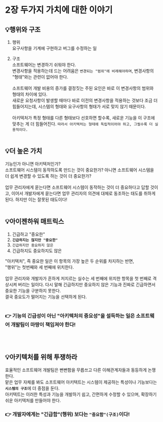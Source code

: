 # 2장 두가지 가치에 대한 이야기

## 💡<strong>행위와 구조</strong>

1. 행위<br />
   요구사항을 기계에 구현하고 버그를 수정하는 일
   <br />

2. 구조<br />
   소프트웨어는 변경하기 쉬워야 한다.<br />
   변경사항을 적용하는데 드는 어려움은 `변경되는 "범위"에 비례해야하며`, 변경사항의 "형태"와는 관련이 없어야 한다.
   <br />
   <br />
   소프트웨어 개발 비용의 증가를 결정짓는 주된 요인은 바로 이 변경사항의 범위와 형태의 차이에 있다.<br />
   새로운 요청사항이 발생할 때마다 바로 이전의 변경사항을 적용하는 것보다 조금 더 힘들어지는데, 시스템의 형태와 요구사항의 형태가 서로 맞지 않기 때문이다.
   <br />
   <br />
   아키텍처가 특정 형태를 다른 형태보다 선호하면 할수록, 새로운 기능을 이 구조에 맞추는 게 더 힘들어진다. `따라서 아키텍처는 형테에 독립적이어야 하고, 그럴수록 더 실용적이다.`
   <br />
   <br />

## 💡<strong>더 높은 가치</strong>

기능인가 아니면 아키텍처인가?<br />
소프트웨어 시스템이 동작하도록 만드는 것이 중요한가? 아니면 소프트웨어 시스템을 더 쉽게 변경할 수 있도록 하는 것이 더 중요한가?
<br />
<br />
업무 관리자에게 묻는다면 소프트웨어 시스템이 동작하는 것이 더 중요하다고 답할 것이고, 이어서 개발자에게 묻는다면 업무 관리자의 의견에 대체로 동조하는 태도를 취하게 된다. 하지만 이는 잘못된 태도이다!
<br />
<br />

## 💡<strong>아이젠하워 매트릭스</strong>

1. 긴급하고 "중요한"
2. <strong>`긴급하지는 않지만 "중요한"`</strong>
3. `긴급하지만 중요하지 않은`
4. 긴급하지도 중요하지도 않은

"아키텍처", 즉 중요한 일은 이 항목의 가장 높은 두 순위를 차지하는 반면,<br />
"행위"는 첫번째와 세 번째에 위치한다.
<br />
<br />
업무 관리자와 개발자가 흔하게 저지르는 실수는 세 번째에 위치한 항목을 첫 번째로 격상시켜 버리는 일이다. 다시 말해 긴급하지만 중요하지 않은 기능과 진짜로 긴급하면서 중요한 기능을 구분하지 못한다.
<br />
결국 중요도가 떨어지는 기능을 선택하게 된다.
<br />
<br />

### 👉 기능의 긴급성이 아닌 <strong>"아키텍처의 중요성"</strong>을 설득하는 일은 소프트웨어 개발팀이 마땅이 책임져야 한다!

<br />
<br />

## 💡<strong>아키텍처를 위해 투쟁하라</strong>

효율적인 소프트웨어 개발팀은 뻔뻔함을 무릅쓰고 다른 이해관계자들과 동등하게 논쟁한다.<br />
맡은 업무 자체를 봐도 소프트웨어 아키텍트는 시스템이 제공하는 특성이나 기능보다는 <strong>`시스템의 구조`</strong>에 더 중점을 둔다.<br />
아키텍트는 이러한 특성과 기능을 개발하기 쉽고, 간편하게 수정할 수 있으며, 확장하기 쉬운 아키텍처를 만들어야 한다.

### 👉 개발자에게는 "긴급함"(행위) 보다는 `"중요함"(구조)`이다!
